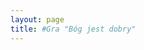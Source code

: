 ```yaml
---
layout: page
title: #Gra "Bóg jest dobry"
---
```


<script src="//cdn.jsdelivr.net/npm/phaser@3.11.0/dist/phaser.js"></script>
<script src="/assets/js/game.js"></script>

